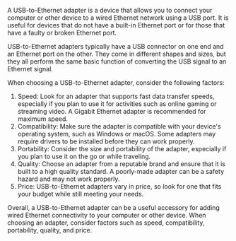 A USB-to-Ethernet adapter is a device that allows you to connect your computer or other device to a wired Ethernet network using a USB port. It is useful for devices that do not have a built-in Ethernet port or for those that have a faulty or broken Ethernet port.

USB-to-Ethernet adapters typically have a USB connector on one end and an Ethernet port on the other. They come in different shapes and sizes, but they all perform the same basic function of converting the USB signal to an Ethernet signal.

When choosing a USB-to-Ethernet adapter, consider the following factors:

1. Speed: Look for an adapter that supports fast data transfer speeds, especially if you plan to use it for activities such as online gaming or streaming video. A Gigabit Ethernet adapter is recommended for maximum speed.
2. Compatibility: Make sure the adapter is compatible with your device's operating system, such as Windows or macOS. Some adapters may require drivers to be installed before they can work properly.
3. Portability: Consider the size and portability of the adapter, especially if you plan to use it on the go or while traveling.
4. Quality: Choose an adapter from a reputable brand and ensure that it is built to a high quality standard. A poorly-made adapter can be a safety hazard and may not work properly.
5. Price: USB-to-Ethernet adapters vary in price, so look for one that fits your budget while still meeting your needs.

Overall, a USB-to-Ethernet adapter can be a useful accessory for adding wired Ethernet connectivity to your computer or other device. When choosing an adapter, consider factors such as speed, compatibility, portability, quality, and price.